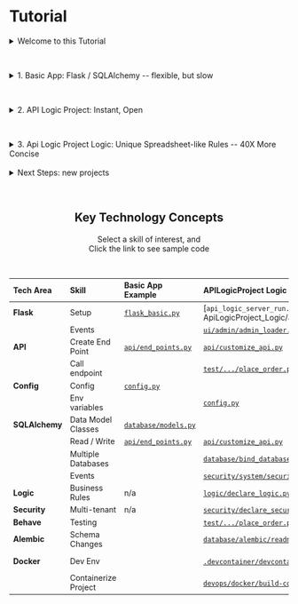 # Tutorial

<details markdown>

&nbsp;

<summary>Welcome to this Tutorial</summary>

Use this Tutorial for a quick tour of API Logic Server - automated project creation from a database, and customization including logic.  As a reference background, a "native" hand-code Flask app is provided for experimentation.

The Key Technology Concepts (at end) is an inventory of essential skills for creating Flask/SQLAlchemy systems.  Each are illustrated here.

These projects all use the [Northwind Sample Database](https://apilogicserver.github.io/Docs/Sample-Database/).  Other databases are also provided in Next Steps.

</details>

&nbsp;

<details markdown>

&nbsp;

<summary>1. Basic App: Flask / SQLAlchemy -- flexible, but slow</summary>

This illustrates a typical framework-based approach for creating projects - a minimal project for seeing core Flask and SQLAlchemy services in action.

Frameworks are flexible, and leverage your existing dev environment (IDE, git, etc).  But the manual effort is time-consuming, and complex.  This minimal project does not provide:

* an API endpoint for each table

* a User Interface

* any security, or business logic (multi-table derivations and constraints).

Execute using the Run Configuration, and test with `cURL`.  The relevant code is `api/end_points.py`.

<details markdown>

<summary> Show me how </summary>

&nbsp;

To run the basic app:

1. Click Run Configurations, and the green button to start the server

2. Copy the `cURL` text, and paste it into the `bash`/`zsh` window

<figure><img src="https://github.com/ApiLogicServer/Docs/blob/main/docs/images/tutorial/1-basic-app.png?raw=true"></figure>

</details>

</details>

&nbsp;

</details>


<details markdown>

<summary>2. API Logic Project: Instant, Open</summary>

&nbsp;

Instead of frameworks, we might employ a Low Code approach.  Low Code tools provide excellent custom user interfaces.  However, these often require extensive screen painting, and typically require a proprietary IDE.

The *API Logic Project* app provides an alternative, creating an entire project by reading your schema.  This approach is:

* **Instant:** faster than Low Code screen painting, with instant APIs and Admin User Interfaces:

  * **API:** an endpoint for each table, with filtering, sorting, pagination and related data access.  Swagger is automatic.

  * **Admin UI:** multi-page / multi-table apps, with page navigations, automatic joins and declarative hide/show.  It executes a yaml file, so basic customizations do not require HTML or JavaScript background.

      * Custom UIs can be built using your tool of choice (React, Angular, etc), using the API

* **Open:** a fully open approach:

  * **Open Source:** install with pip or docker

  * **Open Technology:** using standard IDEs such as VSCode or PyCharm.  All of the key technology concepts you mastered above (Flask, SQLAlchemy) still fully apply.

This application was created using the API Logic Server CLI (Command Language Interface), with 1 command:

```bash
ApiLogicServer create --project_name=ApiLogicProject --db_url=nw-  # use Northwind, no customizations
```

To execute (see *Show me how*, below, for details): **restart the server** with **Run and Debug >> *2.API...***, and then start the Browser at localhost:5656 **(url in the console log)**

&nbsp;

<details markdown>

<summary> Show me how </summary>

&nbsp;

To run the ApiLogicProject app, **stop the running server** (see figure above), and

1. Restart the Server:

    1. Click **Run and Debug**
    2. Use the dropdown to select **2. API Logic Server: Instant, Open**, and
    3. Click the green button to start the server
<br><br>

2. Start the Browser at localhost:5656, using the **url shown in the console log**

Don't spend too much time exploring the app, we'll see a much better version in just a moment...

<figure><img src="https://github.com/ApiLogicServer/Docs/blob/main/docs/images/tutorial/2-apilogicproject-tutorial.png?raw=true"></figure>

</details>

&nbsp;

> Key Takeway: you will achieve this level of schema-driven automation for your own databases on initial creation. 

&nbsp;

An instant Admin App and API are a great start, but there are some serious short-comings:

* **No security -** no login authentication

* **No logic -** multi-table derivations and constraints for save logic

    * For example, open **Customers**, **double-click first Order**, and **delete the first Order**.  Re-click Customer from the left nav menu - it should have reduced the customer's balance from 2102, but it's unchanged.   That's because there is *no logic...*

Let's see how these are addressed, in the next section.

</details>

&nbsp;

<details markdown>


<summary>3. Api Logic Project Logic: Unique Spreadsheet-like Rules -- 40X More Concise</summary>

&nbsp;

A running API and UI are a great start, but completing the project still requires logic and security.  This can be as much as half the effort, so we really haven't achieved "Low Code" until these are addressed.

A unique feature of API Logic Server is provision for:

* **Business Logic Automation:** using unique spreadsheet-like rules for multi-table derivations and constraints, extensible with Python

* These are **declared in *your IDE,*** with full support for code completion, logging, and debugging

This application is a clone of the prior example, customized in VSCode:

* **API:** additional endpoints are defined in ```ApiLogicProject_Logic/api/customize_api.py```

* **Logic:** the project now implements logic and security

* **User Interface:** the app now has help text that walks you through the key features

You can run the app.  

1. **Stop the server** using the red "stop" button).
2. **Restart the server** with the same procedure as Step 2, above, but choose Run Configuration ***3. API Logic Project: Logic***.  

Observe the customizations:

1. Click Category - you need to **login** now (user u1, password p).  That's because authentication has been activated.

2. Categories has fewer rows per **multi-tenant Grant logic** in ```ApiLogicProject_Logic/security/declare_security.py```

3. The app now shows **help text** to introduce its features per updates in ```ApiLogicProject/ui/admin/admin.yaml```

4. Our Delete Order test adjusts the customer balance, since we how have **business logic** in ```ApiLogicProject_Logic/logic/declare_logic.py```

You can use VSCode to *diff* these from their originals in the *ApiLogicProject*.

Use the [```Detailed Tutorial```](ApiLogicProject/readme.md) to further explore this app.

&nbsp;

> **Key Take-aways** <br>1. **Instant** project creation<br>2. Spreadsheet-like **Rules**<br>3. Fully Customizable in **your IDE**.


</details>
&nbsp;

<details markdown>

&nbsp;

<summary>Next Steps: new projects</summary>


As shown above, it's easy to create projects with a single command.  To help you explore, ApiLogicServer provides several prepackaged sqlite databases.  For example, create a project for this 1 table database:

```bash
cd tutorial
ApiLogicServer create --project_name=todo --db_url=todo
```
Then, **restart** the server as above, using the Run Configuration for `Execute ToDo`.

You can also try these other examples (be sure to `cd tutorial`; use the name below for both the _project_name_ and the _db_url_):

* **chinook** - albums and artists
* **classicmodels** - customers and orders

Launch configurations have been pre-created, then re-execute the Admin app as above.

> Next, try it on your own databases: if you have a database, you can have an API and an Admin app in minutes.

</details>

&nbsp;

<p align="center">
  <h2 align="center">Key Technology Concepts</h2>
</p>
<p align="center">
  Select a skill of interest, and<br>Click the link to see sample code
</p>
&nbsp;


| Tech Area | Skill | Basic App Example | APILogicProject Logic Example | Notes   |
|:---- |:------|:-----------|:--------|:--------|
| __Flask__ | Setup | [```flask_basic.py```](1.%20Basic_App/flask_basic.py) |  [```api_logic_server_run.py```](3. ApiLogicProject_Logic/api_logic_server_run.py) |  |
|  | Events | |  [```ui/admin/admin_loader.py```](3.%20ApiLogicProject_Logic/ui/admin/admin_loader.py) |  |
| __API__ | Create End Point | [```api/end_points.py```](Basic_App/api/end_points.py) | [```api/customize_api.py```](3.%20ApiLogicProject_Logic/api/customize_api.py) |  see `def order():` |
|  | Call endpoint |  | [```test/.../place_order.py```](3.%20ApiLogicProject_Logic/test/api_logic_server_behave/features/steps/place_order.py) | |
| __Config__ | Config | [```config.py```](3.%20ApiLogicProject_Logic/config.py) | | |
|  | Env variables |  | [```config.py```](3.%20ApiLogicProject_Logic/config.py) | os.getenv(...)  |
| __SQLAlchemy__ | Data Model Classes | [```database/models.py```](3.%20ApiLogicProject_Logic/database/models.py) |  |  |
|  | Read / Write | [```api/end_points.py```](3.%20Basic_App/api/end_points.py) | [```api/customize_api.py```](3.%20ApiLogicProject_Logic/api/customize_api.py) | see `def order():`  |
|  | Multiple Databases |  | [```database/bind_databases.py```](3.%20ApiLogicProject_Logic/database/bind_databases.py) |   |
|  | Events |  | [```security/system/security_manager.py```](3.%20ApiLogicProject_Logic/security/system/security_manager.py) |  |
| __Logic__ | Business Rules | n/a | [```logic/declare_logic.py```](3.%20ApiLogicProject_Logic/logic/declare_logic.py) | ***Unique*** to API Logic Server  |
| __Security__ | Multi-tenant | n/a | [```security/declare_security.py```](3.%20ApiLogicProject_Logic/security/declare_security.py) |   |
| __Behave__ | Testing |  | [```test/.../place_order.py```](3.%20ApiLogicProject_Logic/test/api_logic_server_behave/features/steps/place_order.py) |  |
| __Alembic__ | Schema Changes |  | [```database/alembic/readme.md```](3.%20ApiLogicProject_Logic/database/alembic/readme.md) |   |
| __Docker__ | Dev Env | | [```.devcontainer/devcontainer.json```](.devcontainer/devcontainer.json) | See also "For_VS_Code.dockerFile" |
|  | Containerize Project |  | [```devops/docker/build-container.dockerfile```](3.%20ApiLogicProject_Logic/devops/docker/build-container.dockerfile) |  |